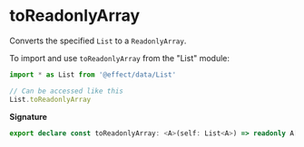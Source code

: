 # toReadonlyArray

Converts the specified `List` to a `ReadonlyArray`.

To import and use `toReadonlyArray` from the "List" module:

```ts
import * as List from '@effect/data/List'

// Can be accessed like this
List.toReadonlyArray
```

**Signature**

```ts
export declare const toReadonlyArray: <A>(self: List<A>) => readonly A[]
```
